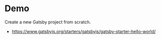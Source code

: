 # Demo

Create a new Gatsby project from scratch.

- https://www.gatsbyjs.org/starters/gatsbyjs/gatsby-starter-hello-world/
